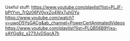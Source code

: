 Useful stuff: https://www.youtube.com/playlist?list=PLJF-bPtYvn_7rQz06fV0yxZo4Wx7uhGYu <br>
https://www.youtube.com/watch?v=uwoD5YsGACg&ab_channel=PowerCertAnimatedVideos <br>
https://www.youtube.com/playlist?list=PLQB56B9Yjxu-xAYGg9z_s271UvDSgcA7h <br>
